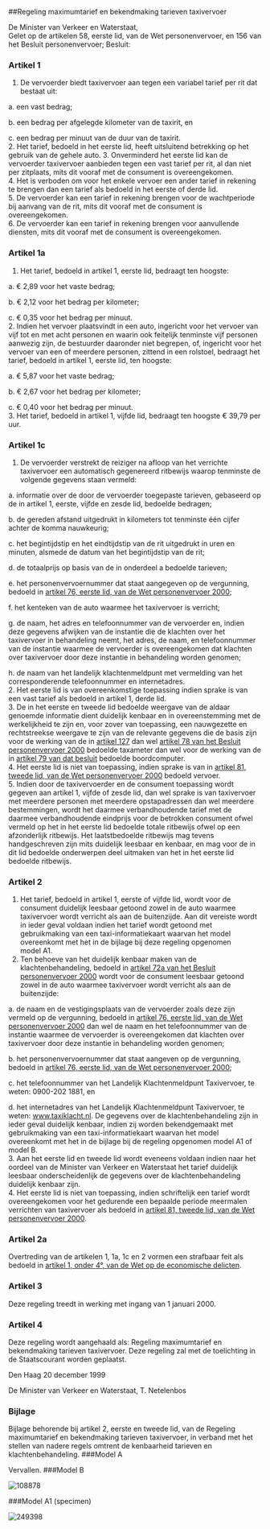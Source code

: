 <meta http-equiv='Content-Type' content='text/html; charset=utf-8' />

##Regeling maximumtarief en bekendmaking tarieven taxivervoer

De Minister van Verkeer en Waterstaat,   
Gelet op de artikelen 58, eerste lid, van de Wet personenvervoer, en 156 van het Besluit personenvervoer; 
Besluit:     

### Artikel 1  

1. De vervoerder biedt taxivervoer aan tegen een variabel tarief per rit dat bestaat uit: 

a. een vast bedrag;  

b. een bedrag per afgelegde kilometer van de taxirit, en  

c. een bedrag per minuut van de duur van de taxirit.  
2. Het tarief, bedoeld in het eerste lid, heeft uitsluitend betrekking op het gebruik van de gehele auto. 
3. Onverminderd het eerste lid kan de vervoerder taxivervoer aanbieden tegen een vast tarief per rit, al dan niet per zitplaats, mits dit vooraf met de consument is overeengekomen.  
4.  Het is verboden om voor het enkele vervoer een ander tarief in rekening te brengen dan een tarief als bedoeld in het eerste of derde lid.  
5.  De vervoerder kan een tarief in rekening brengen voor de wachtperiode bij aanvang van de rit, mits dit vooraf met de consument is overeengekomen.   
6.  De vervoerder kan een tarief in rekening brengen voor aanvullende diensten, mits dit vooraf met de consument is overeengekomen. 

### Artikel 1a  

1. Het tarief, bedoeld in artikel 1, eerste lid, bedraagt ten hoogste: 

a. € 2,89 voor het vaste bedrag;  

b. € 2,12 voor het bedrag per kilometer;  

c. € 0,35 voor het bedrag per minuut.   
2. Indien het vervoer plaatsvindt in een auto, ingericht voor het vervoer van vijf tot en met acht personen en waarin ook feitelijk tenminste vijf personen aanwezig zijn, de bestuurder daaronder niet begrepen, of, ingericht voor het vervoer van een of meerdere personen, zittend in een rolstoel, bedraagt het tarief, bedoeld in artikel 1, eerste lid, ten hoogste: 

a. € 5,87 voor het vaste bedrag;  

b. € 2,67 voor het bedrag per kilometer;  

c. € 0,40 voor het bedrag per minuut.   
3. Het tarief, bedoeld in artikel 1, vijfde lid, bedraagt ten hoogste € 39,79 per uur.

### Artikel  1c  

1.  De vervoerder verstrekt de reiziger na afloop van het verrichte taxivervoer een automatisch gegenereerd ritbewijs waarop tenminste de volgende gegevens staan vermeld: 

a. informatie over de door de vervoerder toegepaste tarieven, gebaseerd op de in artikel 1, eerste, vijfde en zesde lid, bedoelde bedragen;  

b. de gereden afstand uitgedrukt in kilometers tot tenminste één cijfer achter de komma nauwkeurig;  

c. het begintijdstip en het eindtijdstip van de rit uitgedrukt in uren en minuten, alsmede de datum van het begintijdstip van de rit;  

d. de totaalprijs op basis van de in onderdeel a bedoelde tarieven;  

e. het personenvervoernummer dat staat aangegeven op de vergunning, bedoeld in [artikel 76, eerste lid, van de Wet personenvervoer 2000](../../../../../../../../wet/wet/personenvervoer/2000/BWBR0011470/README.md);  

f. het kenteken van de auto waarmee het taxivervoer is verricht;  

g. de naam, het adres en telefoonnummer van de vervoerder en, indien deze gegevens afwijken van de instantie die de klachten over het taxivervoer in behandeling neemt, het adres, de naam, en telefoonnummer van de instantie waarmee de vervoerder is overeengekomen dat klachten over taxivervoer door deze instantie in behandeling worden genomen;  

h. de naam van het landelijk klachtenmeldpunt met vermelding van het corresponderende telefoonnummer en internetadres.     
2.  Het eerste lid is van overeenkomstige toepassing indien sprake is van een vast tarief als bedoeld in artikel 1, derde lid.   
3.  De in het eerste en tweede lid bedoelde weergave van de aldaar genoemde informatie dient duidelijk kenbaar en in overeenstemming met de werkelijkheid te zijn en, voor zover van toepassing, een nauwgezette en rechtstreekse weergave te zijn van de relevante gegevens die de basis zijn voor de werking van de in [artikel 127](../../../../../../../../AMvB/besluit/personenvervoer/2000/BWBR0011982/README.md) dan wel [artikel 78 van het Besluit personenvervoer 2000](../../../../../../../../AMvB/besluit/personenvervoer/2000/BWBR0011982/README.md) bedoelde taxameter dan wel voor de werking van de in [artikel 79 van dat besluit](../../../../../../../../AMvB/besluit/personenvervoer/2000/BWBR0011982/README.md) bedoelde boordcomputer.   
4.  Het eerste lid is niet van toepassing, indien sprake is van in [artikel 81, tweede lid, van de Wet personenvervoer 2000](../../../../../../../../wet/wet/personenvervoer/2000/BWBR0011470/README.md) bedoeld vervoer.   
5.  Indien door de taxivervoerder en de consument toepassing wordt gegeven aan artikel 1, vijfde of zesde lid, dan wel sprake is van taxivervoer met meerdere personen met meerdere opstapadressen dan wel meerdere bestemmingen, wordt het daarmee verbandhoudende tarief met de daarmee verbandhoudende eindprijs voor de betrokken consument ofwel vermeld op het in het eerste lid bedoelde totale ritbewijs ofwel op een afzonderlijk ritbewijs. Het laatstbedoelde ritbewijs mag tevens handgeschreven zijn mits duidelijk leesbaar en kenbaar, en mag voor de in dit lid bedoelde onderwerpen deel uitmaken van het in het eerste lid bedoelde ritbewijs.  

### Artikel  2  

1.  Het tarief, bedoeld in artikel 1, eerste of vijfde lid, wordt voor de consument duidelijk leesbaar getoond zowel in de auto waarmee taxivervoer wordt verricht als aan de buitenzijde. Aan dit vereiste wordt in ieder geval voldaan indien het tarief wordt getoond met gebruikmaking van een taxi-informatiekaart waarvan het model overeenkomt met het in de bijlage bij deze regeling opgenomen model A1.   
2.  Ten behoeve van het duidelijk kenbaar maken van de klachtenbehandeling, bedoeld in [artikel 72a van het Besluit personenvervoer 2000](../../../../../../../../AMvB/besluit/personenvervoer/2000/BWBR0011982/README.md) wordt voor de consument leesbaar getoond zowel in de auto waarmee taxivervoer wordt verricht als aan de buitenzijde: 

a. de naam en de vestigingsplaats van de vervoerder zoals deze zijn vermeld op de vergunning, bedoeld in [artikel 76, eerste lid, van de Wet personenvervoer 2000](../../../../../../../../wet/wet/personenvervoer/2000/BWBR0011470/README.md) dan wel de naam en het telefoonnummer van de instantie waarmee de vervoerder is overeengekomen dat klachten over taxivervoer door deze instantie in behandeling worden genomen;  

b. het personenvervoernummer dat staat aangeven op de vergunning, bedoeld in [artikel 76, eerste lid, van de Wet personenvervoer 2000](../../../../../../../../wet/wet/personenvervoer/2000/BWBR0011470/README.md);  

c. het telefoonnummer van het Landelijk Klachtenmeldpunt Taxivervoer, te weten: 0900-202 1881, en  

d. het internetadres van het Landelijk Klachtenmeldpunt Taxivervoer, te weten: www.taxiklacht.nl.   De gegevens over de klachtenbehandeling zijn in ieder geval duidelijk kenbaar, indien zij worden bekendgemaakt met gebruikmaking van een taxi-informatiekaart waarvan het model overeenkomt met het in de bijlage bij de regeling opgenomen model A1 of model B.   
3.  Aan het eerste lid en tweede lid wordt eveneens voldaan indien naar het oordeel van de Minister van Verkeer en Waterstaat het tarief duidelijk leesbaar onderscheidenlijk de gegevens over de klachtenbehandeling duidelijk kenbaar zijn.   
4.  Het eerste lid is niet van toepassing, indien schriftelijk een tarief wordt overeengekomen voor het gedurende een bepaalde periode meermalen verrichten van taxivervoer als bedoeld in [artikel 81, tweede lid, van de Wet personenvervoer 2000](../../../../../../../../wet/wet/personenvervoer/2000/BWBR0011470/README.md).  

### Artikel 2a  

Overtreding van de artikelen 1, 1a, 1c en 2 vormen een strafbaar feit als bedoeld in [artikel 1, onder 4°, van de Wet op de economische delicten](../../../../../../../../wet/wet/op/de/economische/delicten/BWBR0002063/README.md).  

### Artikel  3  

Deze regeling treedt in werking met ingang van 1 januari 2000. 

### Artikel  4  

Deze regeling wordt aangehaald als: Regeling maximumtarief en bekendmaking tarieven taxivervoer. 
Deze regeling zal met de toelichting in de Staatscourant worden geplaatst.    

Den Haag 
20 december 1999    

De 
Minister van Verkeer en Waterstaat, 
T. Netelenbos     

### Bijlage  

Bijlage behorende bij artikel 2, eerste en tweede lid, van de Regeling maximumtarief en bekendmaking tarieven taxivervoer, in verband met het stellen van nadere regels omtrent de kenbaarheid tarieven en klachtenbehandeling. 
###Model A

Vervallen.
###Model B

![108878](http://wetten.overheid.nl/Illustration/108878)

###Model A1 (specimen)

![249398](http://wetten.overheid.nl/Illustration/249398)

